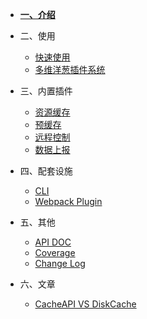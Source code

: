 
- [**一、介绍**](/README.md)

- 二、使用

    - [快速使用](contents/quick-usage.md)
    - [多维洋葱插件系统](contents/plugin.md)

- 三、内置插件

    - [资源缓存](contents/plugin-assets-cache.md)
    - [预缓存](contents/plugin-precache.md)
    - [远程控制](contents/plugin-remote-controller.md)
    - [数据上报](contents/todo.md)

- 四、配套设施

    - [CLI](contents/todo.md)
    - [Webpack Plugin](contents/todo.md)

- 五、其他
    - [API DOC](contents/todo.md)
    - [Coverage](contents/todo.md)
    - [Change Log](contents/todo.md)

- 六、文章
    - [CacheAPI VS DiskCache](contents/todo.md)

